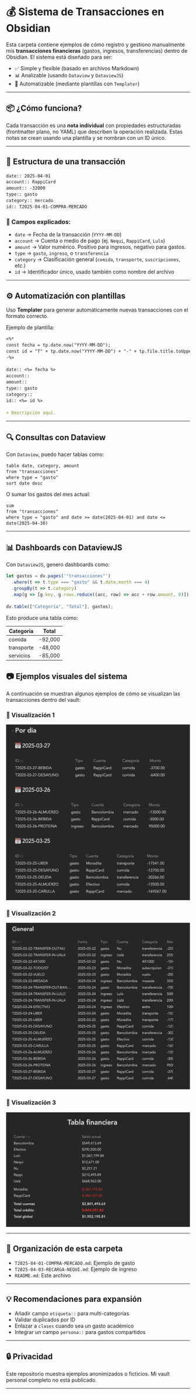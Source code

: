 # 💰 Sistema de Transacciones en Obsidian

Esta carpeta contiene ejemplos de cómo registro y gestiono manualmente mis **transacciones financieras** (gastos, ingresos, transferencias) dentro de Obsidian. El sistema está diseñado para ser:

- ✅ Simple y flexible (basado en archivos Markdown)
- 📊 Analizable (usando `Dataview` y `DataviewJS`)
- 🤖 Automatizable (mediante plantillas con `Templater`)

---

## 📦 ¿Cómo funciona?

Cada transacción es una **nota individual** con propiedades estructuradas (frontmatter plano, no YAML) que describen la operación realizada. Estas notas se crean usando una plantilla y se nombran con un ID único.

---

## 🧾 Estructura de una transacción

```markdown
date:: 2025-04-01
account:: RappiCard
amount:: -32000
type:: gasto
category:: mercado
id:: T2025-04-01-COMPRA-MERCADO
````

### 🧩 Campos explicados:

- `date` → Fecha de la transacción (`YYYY-MM-DD`)
- `account` → Cuenta o medio de pago (ej. `Nequi`, `RappiCard`, `Lulo`)
- `amount` → Valor numérico. Positivo para ingresos, negativo para gastos.
- `type` → `gasto`, `ingreso`, o `transferencia`
- `category` → Clasificación general (`comida`, `transporte`, `suscripciones`, etc.)
- `id` → Identificador único, usado también como nombre del archivo

---

## ⚙️ Automatización con plantillas

Uso **Templater** para generar automáticamente nuevas transacciones con el formato correcto.

Ejemplo de plantilla:

```markdown
<%*
const fecha = tp.date.now("YYYY-MM-DD");
const id = "T" + tp.date.now("YYYY-MM-DD") + "-" + tp.file.title.toUpperCase();
-%>

date:: <%= fecha %>
account:: 
amount:: 
type:: gasto
category:: 
id:: <%= id %>

> Descripción aquí.
```

---

## 🔍 Consultas con Dataview

Con `Dataview`, puedo hacer tablas como:

```"dataview"
table date, category, amount
from "transacciones"
where type = "gasto"
sort date desc
```

O sumar los gastos del mes actual:

```"dataview"
sum
from "transacciones"
where type = "gasto" and date >= date(2025-04-01) and date <= date(2025-04-30)
```

---

## 📊 Dashboards con DataviewJS

Con `DataviewJS`, genero dashboards como:

```js
let gastos = dv.pages('"transacciones"')
  .where(t => t.type === "gasto" && t.date.month === 4)
  .groupBy(t => t.category)
  .map(g => [g.key, g.rows.reduce((acc, row) => acc + row.amount, 0)]);

dv.table(["Categoría", "Total"], gastos);
```

Esto produce una tabla como:

| Categoría  | Total   |
| ---------- | ------- |
| comida     | -92,000 |
| transporte | -48,000 |
| servicios  | -85,000 |
## 📷 Ejemplos visuales del sistema

A continuación se muestran algunos ejemplos de cómo se visualizan las transacciones dentro del vault:

### 🧾 Visualización 1
![Visualización 1](./attachments/1.png)

### 🧾 Visualización 2
![Visualización 2](./attachments/2.png)

### 🧾 Visualización 3
![Visualización 3](./attachments/3.png)


---

## 📁 Organización de esta carpeta

- `T2025-04-01-COMPRA-MERCADO.md`: Ejemplo de gasto
- `T2025-04-03-RECARGA-NEQUI.md`: Ejemplo de ingreso
- `README.md`: Este archivo

---

## 💡 Recomendaciones para expansión

- Añadir campo `etiqueta::` para multi-categorías
- Validar duplicados por ID
- Enlazar a `clases` cuando sea un gasto académico
- Integrar un campo `persona::` para gastos compartidos

---

## 🔒 Privacidad

Este repositorio muestra ejemplos anonimizados o ficticios. Mi vault personal completo no está publicado.

---

